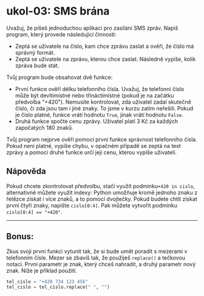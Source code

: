 # ukol-03: SMS brána

Uvažuj, že píšeš jednoduchou aplikaci pro zasílání SMS zpráv. Napiš program, který provede následující činnosti:

- Zeptá se uživatele na číslo, kam chce zprávu zaslat a ověří, že číslo má správný formát.
- Zeptá se uživatele na zprávu, kterou chce zaslat. Následně vypíše, kolik zpráva bude stát.
  
Tvůj program bude obsahovat dvě funkce:
- První funkce ověří délku telefonního čísla. Uvažuj, že telefonní číslo může být
devítimístné nebo třináctimístné (pokud je na začátku předvolba "+420"). Nemusíte kontrolovat, 
zda uživatel zadal skutečně číslo, či zda jsou tam i jiné znaky. To jsme v kurzu zatím neřešili.
Pokud je číslo platné, funkce vrátí hodnotu `True`, jinak vrátí hodnotu `False`.
- Druhá funkce spočte cenu zprávy. Uživatel platí 3 Kč za každých započatých 180 znaků.

Tvůj program nejprve ověří pomocí první funkce správnost telefonního čísla. Pokud není platné,
vypíše chybu, v opačném případě se zeptá na text zprávy a pomocí druhé funkce určí její cenu, kterou
vypíše uživateli.

## Nápověda
Pokud chcete zkontrolovat předvolbu, stačí využít podmínku`+420 in cislo`, alternativně můžete využít
indexy: Python umožňuje kromě jednoho znaku z řetězce získat i více znaků, a to
pomocí dvojtečky. Pokud budete chtít získat první čtyři znaky, napište `cislo[0:4]`. Pak můžete vytvořit podmínku
`cislo[0:4] == "+420"`.

---

## Bonus:
Zkus svoji první funkci vytunit tak, že si bude umět poradit s mezerami
v telefonním čísle. Mezer se zbavíš tak, že použiješ `replace()` a tečkovou notaci.
První parametr je znak, který chceš nahradit, a druhý parametr nový znak. Níže je příklad
použití.

```python
tel_cislo = "+420 734 123 456"
tel_cislo = tel_cislo.replace(" ", "")
```